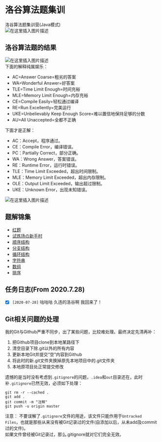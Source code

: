# 洛谷算法题集训

洛谷算法题集训营(Java模式)<br/>
![在这里插入图片描述](https://github.com/ChenYikunReal/algorithm_luogu/blob/master/images/luogu.jpg?x-oss-process=image/watermark,type_ZmFuZ3poZW5naGVpdGk,shadow_10,text_aHR0cHM6Ly9ibG9nLmNzZG4ubmV0L3dlaXhpbl80Mzg5NjMxOA==,size_16,color_FFFFFF,t_70)

## 洛谷算法题的结果
![在这里插入图片描述](https://img-blog.csdnimg.cn/2019122312234712.PNG?x-oss-process=image/watermark,type_ZmFuZ3poZW5naGVpdGk,shadow_10,text_aHR0cHM6Ly9ibG9nLmNzZG4ubmV0L3dlaXhpbl80Mzg5NjMxOA==,size_16,color_FFFFFF,t_70)
<br/>下面的解释纯属娱乐：
- AC=Answer Coarse=粗劣的答案
- WA=Wonderful Answer=好答案
- TLE=Time Limit Enough=时间充裕
- MLE=Memory Limit Enough=内存充裕
- CE=Compile Easily=轻松通过编译
- RE=Run Excellently=完美运行
- UKE=Unbelievably Keep Enough Score=难以置信地保持足够的分数
- AU=All Unaccepted=全都不正确

下面才是正解：
- AC：Accept，程序通过。
- CE：Compile Error，编译错误。
- PC：Partially Correct，部分正确。
- WA：Wrong Answer，答案错误。
- RE：Runtime Error，运行时错误。
- TLE：Time Limit Exceeded，超出时间限制。
- MLE：Memory Limit Exceeded，超出内存限制。
- OLE：Output Limit Exceeded，输出超过限制。
- UKE：Unknown Error，出现未知错误。

![在这里插入图片描述](https://github.com/ChenYikunReal/algorithm_luogu/blob/master/images/result.jpg?x-oss-process=image/watermark,type_ZmFuZ3poZW5naGVpdGk,shadow_10,text_aHR0cHM6Ly9ibG9nLmNzZG4ubmV0L3dlaXhpbl80Mzg5NjMxOA==,size_16,color_FFFFFF,t_70)

## 题解锦集
- [红题](https://blog.csdn.net/weixin_43896318/article/details/104156713)
- [试炼场の新手村](https://blog.csdn.net/weixin_43896318/article/details/104114493)
- [顺序结构](https://blog.csdn.net/weixin_43896318/article/details/105884399)
- [分支结构](https://blog.csdn.net/weixin_43896318/article/details/105884713)
- [循环结构](https://blog.csdn.net/weixin_43896318/article/details/105885191)
- [字符串](https://blog.csdn.net/weixin_43896318/article/details/105885512)
- [数组](https://blog.csdn.net/weixin_43896318/article/details/105885470)
- [排序](https://blog.csdn.net/weixin_43896318/article/details/105883185)


## 任务日志(From 2020.7.28)
- [x] <code>[2020-07-28]</code> 咕咕咕 久违的洛谷啊 我回来了！

## Git相关问题的处理
我的Git与Github严重不同步，出了某些问题，比较难处理。最终决定先清再补：
1. 把Github项目clone到本地某路径下
2. 清空目录下除.git以外的所有内容
3. 更新本地Git并提交“空”内容到Github
4. 将此时的新.git文件夹换掉原先本地项目中的.git文件夹
5. 本地原项目处正常提交修改

遗憾的是当时没有考虑到<code>.gitignore</code>的问题，<code>.idea</code>和<code>out</code>目录还在，此时补<code>.gitignore</code>已然无效，必须如下处理：
```text
git rm -r --cached .
git add .
git commit -m "注释"
git push -u origin master
```
注意：
不要误解了<code>.gitignore</code>文件的用途，该文件只能作用于<code>Untracked Files</code>，也就是那些从来没有被Git记录过的文件(自添加以后，从未add及commit过的文件)。<br/>
如果文件曾经被Git记录过，那么.gitignore就对它们完全无效。

